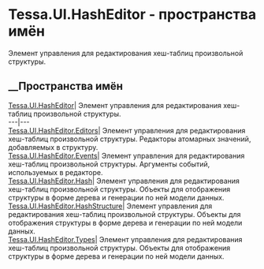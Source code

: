 # Tessa.UI.HashEditor - пространства имён
Элемент управления для редактирования хеш-таблиц произвольной структуры.
##  __Пространства имён
[Tessa.UI.HashEditor](N_Tessa_UI_HashEditor.htm)| Элемент управления для
редактирования хеш-таблиц произвольной структуры.  
---|---  
[Tessa.UI.HashEditor.Editors](G_Tessa_UI_HashEditor_Editors.htm)| Элемент
управления для редактирования хеш-таблиц произвольной структуры. Редакторы
атомарных значений, добавляемых в структуру.  
[Tessa.UI.HashEditor.Events](N_Tessa_UI_HashEditor_Events.htm)| Элемент
управления для редактирования хеш-таблиц произвольной структуры. Аргументы
событий, используемых в редакторе.  
[Tessa.UI.HashEditor.Hash](N_Tessa_UI_HashEditor_Hash.htm)| Элемент управления
для редактирования хеш-таблиц произвольной структуры. Объекты для отображения
структуры в форме дерева и генерации по ней модели данных.  
[Tessa.UI.HashEditor.HashStructure](N_Tessa_UI_HashEditor_HashStructure.htm)|
Элемент управления для редактирования хеш-таблиц произвольной структуры.
Объекты для отображения структуры в форме дерева и генерации по ней модели
данных.  
[Tessa.UI.HashEditor.Types](N_Tessa_UI_HashEditor_Types.htm)| Элемент
управления для редактирования хеш-таблиц произвольной структуры. Объекты для
отображения структуры в форме дерева и генерации по ней модели данных.

